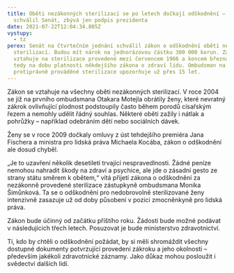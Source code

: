 ```yaml
---
title: Oběti nezákonných sterilizací se po letech dočkají odškodnění – zákon
  schválil Senát, zbývá jen podpis prezidenta
date: 2021-07-22T12:04:34.805Z
vystupy:
  - tz
perex: Senát na čtvrtečním jednání schválil zákon o odškodnění obětí nezákonných
  sterilizací. Budou mít nárok na jednorázovou částku 300 000 korun. Zákon se
  vztahuje na sterilizace provedené mezi červencem 1966 a koncem března 2012,
  tedy na dobu platnosti někdejšího zákona o zdraví lidu. Ombudsman na
  protiprávně prováděné sterilizace upozorňuje už přes 15 let.
---
```


<p>Zákon se vztahuje na všechny oběti nezákonných sterilizací. V&nbsp;roce 2004 se již na prvního ombudsmana Otakara Motejla obrátily ženy, které nevratný zákrok ovlivňující plodnost podstoupily často během porodů císařským řezem a nemohly udělit řádný souhlas. Některé oběti zažily i nátlak a pohrůžky &ndash; například odebráním dětí nebo sociálních dávek.</p>

<p>Ženy se v&nbsp;roce 2009 dočkaly omluvy z úst tehdejšího premiéra Jana Fischera a ministra pro lidská práva Michaela Kocába, zákon o odškodnění ale dosud chyběl.</p>

<p>&bdquo;Je to uzavření několik desetiletí trvající nespravedlnosti. Žádné peníze nemohou nahradit škody na zdraví a psychice, ale jde o zásadní gesto ze strany státu směrem k&nbsp;obětem,&ldquo; vítá přijetí zákona o odškodnění za nezákonně provedené sterilizace zástupkyně ombudsmana Monika Šimůnková. Ta se o odškodnění pro nedobrovolně sterilizované ženy intenzivně zasazuje už od doby působení v&nbsp;pozici zmocněnkyně pro lidská práva.</p>

<p>Zákon bude účinný od začátku příštího roku. Žádosti bude možné podávat v&nbsp;následujících třech letech. Posuzovat je bude ministerstvo zdravotnictví.</p>

<p>Ti, kdo by chtěli o odškodnění požádat, by si měli shromáždit všechny dostupné dokumenty potvrzující provedení zákroku a jeho okolnosti &ndash; především jakékoli zdravotnické záznamy. Jako důkaz mohou posloužit i svědectví dalších lidí.</p>

